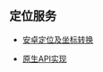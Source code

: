 
## 定位服务
* [安卓定位及坐标转换](https://www.jianshu.com/p/ddc6141bac95)
> 
* [原生API实现](http://blog.csdn.net/luosiye312/article/details/50562309)